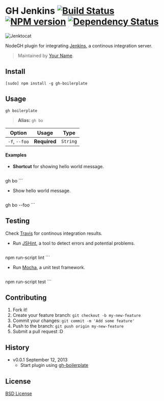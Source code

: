 # GH Jenkins [![Build Status](https://secure.travis-ci.org/node-gh/gh-jenkins.png?branch=master)](https://travis-ci.org/node-gh/gh-jenkins) [![NPM version](https://badge.fury.io/js/gh-jenkins.png)](http://badge.fury.io/js/gh-jenkins) [![Dependency Status](https://david-dm.org/node-gh/gh-jenkins.png)](https://david-dm.org/node-gh/gh-jenkins)

![Jenktocat](http://zno.io/RMca/jenktocat.png)

NodeGH plugin for integrating [Jenkins](http://jenkins-ci.org/), a continous integration server.

> Maintained by [Your Name](https://github.com/yourname).

## Install

```
[sudo] npm install -g gh-boilerplate
```

## Usage

```
gh boilerplate
```

> **Alias:** `gh bo`

Option             | Usage        | Type
---                | ---          | ---
`-f`, `--foo`      | **Required** | `String`

#### Examples

* **Shortcut** for showing hello world message.

	```
gh bo
	```

* Show hello world message.

	```
gh bo --foo
	```

## Testing

Check [Travis](https://travis-ci.org/node-gh/gh-jira) for continous integration results.

* Run [JSHint](http://www.jshint.com/), a tool to detect errors and potential problems.

    ```
npm run-script lint
    ```

* Run [Mocha](http://visionmedia.github.io/mocha/), a unit test framework.

    ```
npm run-script test
    ```

## Contributing

1. Fork it!
2. Create your feature branch: `git checkout -b my-new-feature`
3. Commit your changes: `git commit -m 'Add some feature'`
4. Push to the branch: `git push origin my-new-feature`
5. Submit a pull request :D

## History

* v0.0.1 September 12, 2013
	* Start plugin using [gh-boilerplate](https://github.com/node-gh/gh-boilerplate)

## License

[BSD License](https://github.com/node-gh/gh/blob/master/LICENSE.md)